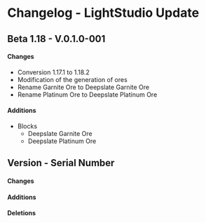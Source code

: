 # Changelog - LightStudio Update
## Beta 1.18 -  V.0.1.0-001

#### Changes
   - Conversion 1.17.1 to 1.18.2
   - Modification of the generation of ores
   - Rename Garnite Ore to Deepslate Garnite Ore
   - Rename Platinum Ore to Deepslate Platinum Ore

#### Additions
   - Blocks
     - Deepslate Garnite Ore
     - Deepslate Platinum Ore
     
## Version -  Serial Number

#### Changes

#### Additions

#### Deletions








